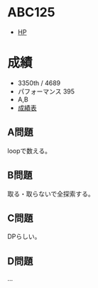 # ABC125

- [HP](https://atcoder.jp/contests/abc125)

# 成績

- 3350th / 4689
- パフォーマンス 395
- A,B
- [成績表](https://atcoder.jp/users/takamii228/history/share/abc125)

## A問題

loopで数える。

## B問題

取る・取らないで全探索する。

## C問題

DPらしい。

## D問題

...
